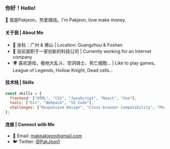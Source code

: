 ### 你好！Hello!

👋 我是Pakjeon，热爱搞钱。I'm Pakjeon, love make money.

#### 关于我 | About Me

- 📍 坐标：广州 & 佛山 | Location: Guangzhou & Foshan
- 💼 目前就职于一家创新的科技公司 | Currently working for an Internet company
- 🌍 喜欢游戏，极地大乱斗、空洞骑士、死亡细胞... | Like to play games, League of Legends, Hollow Knight, Dead cells...

#### 技术栈 | Skills

```javascript
const skills = {
  frontend: ["HTML", "CSS", "JavaScript", "React", "Vue"],
  tools: ["Git", "Webpack", "VS Code"],
  challenges: ["Responsive Design", "Cross-browser Compatibility", "Performance Optimization"],
};
```

#### 连接 | Connect with Me

- 📧 Email: makpakjeon@gmail.com
- 🐦 Twitter: [@PakJeon1](https://twitter.com/PakJeon1)


